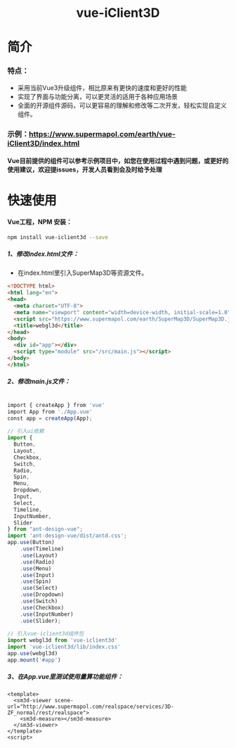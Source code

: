 # <center>vue-iClient3D</center>

# 简介
### 特点：
- 采用当前Vue3升级组件，相比原来有更快的速度和更好的性能
- 实现了界面与功能分离，可以更灵活的适用于各种应用场景
- 全面的开源组件源码，可以更容易的理解和修改等二次开发，轻松实现自定义组件。

### 示例：https://www.supermapol.com/earth/vue-iClient3D/index.html

#### Vue目前提供的组件可以参考示例项目中，如您在使用过程中遇到问题，或更好的使用建议，欢迎提issues，开发人员看到会及时给予处理

# 快速使用
#### Vue工程，NPM 安装：

``` bash
npm install vue-iclient3d --save
```

##### 1、修改index.html文件：

- 在index.html里引入SuperMap3D等资源文件。

``` html
<!DOCTYPE html>
<html lang="en">
<head>
  <meta charset="UTF-8">
  <meta name="viewport" content="width=device-width, initial-scale=1.0">
  <script src="https://www.supermapol.com/earth/SuperMap3D/SuperMap3D.js"></script>
  <title>webgl3d</title>
</head>
<body>
  <div id="app"></div>
  <script type="module" src="/src/main.js"></script>
</body>
</html>
```

##### 2、修改main.js文件：

``` js

import { createApp } from 'vue'
import App from './App.vue'
const app = createApp(App);
 
// 引入ui依赖
import {
  Button,
  Layout,
  Checkbox,
  Switch,
  Radio,
  Spin,
  Menu,
  Dropdown,
  Input,
  Select,
  Timeline,
  InputNumber,
  Slider
} from "ant-design-vue";
import 'ant-design-vue/dist/antd.css';
app.use(Button)
    .use(Timeline)
    .use(Layout)
    .use(Radio)
    .use(Menu)
    .use(Input)
    .use(Spin)
    .use(Select)
    .use(Dropdown)
    .use(Switch)
    .use(Checkbox)
    .use(InputNumber)
    .use(Slider);
    
// 引入vue-iclient3d组件包
import webgl3d from 'vue-iclient3d'
import 'vue-iclient3d/lib/index.css'
app.use(webgl3d)  
app.mount('#app')

```

##### 3、在App.vue里测试使用量算功能组件：

``` vue
<template>
  <sm3d-viewer scene-url="http://www.supermapol.com/realspace/services/3D-ZF_normal/rest/realspace">
    <sm3d-measure></sm3d-measure>
  </sm3d-viewer>
</template>
<script>
```




